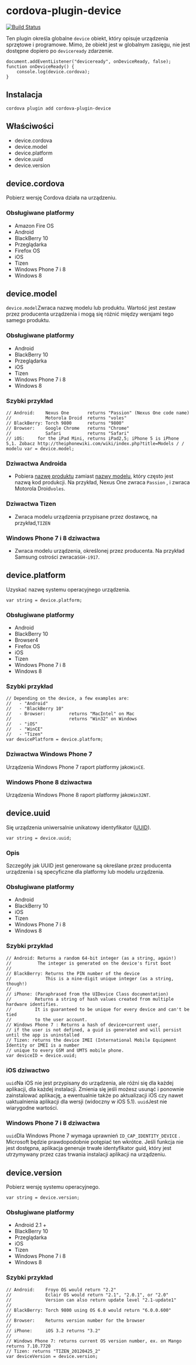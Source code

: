 <!--
# license: Licensed to the Apache Software Foundation (ASF) under one
#         or more contributor license agreements.  See the NOTICE file
#         distributed with this work for additional information
#         regarding copyright ownership.  The ASF licenses this file
#         to you under the Apache License, Version 2.0 (the
#         "License"); you may not use this file except in compliance
#         with the License.  You may obtain a copy of the License at
#
#           http://www.apache.org/licenses/LICENSE-2.0
#
#         Unless required by applicable law or agreed to in writing,
#         software distributed under the License is distributed on an
#         "AS IS" BASIS, WITHOUT WARRANTIES OR CONDITIONS OF ANY
#         KIND, either express or implied.  See the License for the
#         specific language governing permissions and limitations
#         under the License.
-->

# cordova-plugin-device

[![Build Status](https://travis-ci.org/apache/cordova-plugin-device.svg?branch=master)](https://travis-ci.org/apache/cordova-plugin-device)

Ten plugin określa globalne `device` obiekt, który opisuje urządzenia sprzętowe i programowe. Mimo, że obiekt jest w globalnym zasięgu, nie jest dostępne dopiero po `deviceready` zdarzenie.

    document.addEventListener("deviceready", onDeviceReady, false);
    function onDeviceReady() {
        console.log(device.cordova);
    }
    

## Instalacja

    cordova plugin add cordova-plugin-device
    

## Właściwości

  * device.cordova
  * device.model
  * device.platform
  * device.uuid
  * device.version

## device.cordova

Pobierz wersję Cordova działa na urządzeniu.

### Obsługiwane platformy

  * Amazon Fire OS
  * Android
  * BlackBerry 10
  * Przeglądarka
  * Firefox OS
  * iOS
  * Tizen
  * Windows Phone 7 i 8
  * Windows 8

## device.model

`device.model`Zwraca nazwę modelu lub produktu. Wartość jest zestaw przez producenta urządzenia i mogą się różnić między wersjami tego samego produktu.

### Obsługiwane platformy

  * Android
  * BlackBerry 10
  * Przeglądarka
  * iOS
  * Tizen
  * Windows Phone 7 i 8
  * Windows 8

### Szybki przykład

    // Android:    Nexus One       returns "Passion" (Nexus One code name)
    //             Motorola Droid  returns "voles"
    // BlackBerry: Torch 9800      returns "9800"
    // Browser:    Google Chrome   returns "Chrome"
    //             Safari          returns "Safari"
    // iOS:     for the iPad Mini, returns iPad2,5; iPhone 5 is iPhone 5,1. Zobacz http://theiphonewiki.com/wiki/index.php?title=Models / / modelu var = device.model;
    

### Dziwactwa Androida

  * Pobiera [nazwę produktu](http://developer.android.com/reference/android/os/Build.html#PRODUCT) zamiast [nazwy modelu](http://developer.android.com/reference/android/os/Build.html#MODEL), który często jest nazwą kod produkcji. Na przykład, Nexus One zwraca `Passion` , i zwraca Motorola Droid`voles`.

### Dziwactwa Tizen

  * Zwraca modelu urządzenia przypisane przez dostawcę, na przykład,`TIZEN`

### Windows Phone 7 i 8 dziwactwa

  * Zwraca modelu urządzenia, określonej przez producenta. Na przykład Samsung ostrości zwraca`SGH-i917`.

## device.platform

Uzyskać nazwę systemu operacyjnego urządzenia.

    var string = device.platform;
    

### Obsługiwane platformy

  * Android
  * BlackBerry 10
  * Browser4
  * Firefox OS
  * iOS
  * Tizen
  * Windows Phone 7 i 8
  * Windows 8

### Szybki przykład

    // Depending on the device, a few examples are:
    //   - "Android"
    //   - "BlackBerry 10"
    //   - Browser:         returns "MacIntel" on Mac
    //                      returns "Win32" on Windows
    //   - "iOS"
    //   - "WinCE"
    //   - "Tizen"
    var devicePlatform = device.platform;
    

### Dziwactwa Windows Phone 7

Urządzenia Windows Phone 7 raport platformy jako`WinCE`.

### Windows Phone 8 dziwactwa

Urządzenia Windows Phone 8 raport platformy jako`Win32NT`.

## device.uuid

Się urządzenia uniwersalnie unikatowy identyfikator ([UUID](http://en.wikipedia.org/wiki/Universally_Unique_Identifier)).

    var string = device.uuid;
    

### Opis

Szczegóły jak UUID jest generowane są określane przez producenta urządzenia i są specyficzne dla platformy lub modelu urządzenia.

### Obsługiwane platformy

  * Android
  * BlackBerry 10
  * iOS
  * Tizen
  * Windows Phone 7 i 8
  * Windows 8

### Szybki przykład

    // Android: Returns a random 64-bit integer (as a string, again!)
    //          The integer is generated on the device's first boot
    //
    // BlackBerry: Returns the PIN number of the device
    //             This is a nine-digit unique integer (as a string, though!)
    //
    // iPhone: (Paraphrased from the UIDevice Class documentation)
    //         Returns a string of hash values created from multiple hardware identifies.
    //         It is guaranteed to be unique for every device and can't be tied
    //         to the user account.
    // Windows Phone 7 : Returns a hash of device+current user,
    // if the user is not defined, a guid is generated and will persist until the app is uninstalled
    // Tizen: returns the device IMEI (International Mobile Equipment Identity or IMEI is a number
    // unique to every GSM and UMTS mobile phone.
    var deviceID = device.uuid;
    

### iOS dziwactwo

`uuid`Na iOS nie jest przypisany do urządzenia, ale różni się dla każdej aplikacji, dla każdej instalacji. Zmienia się jeśli możesz usunąć i ponownie zainstalować aplikację, a ewentualnie także po aktualizacji iOS czy nawet uaktualnienia aplikacji dla wersji (widoczny w iOS 5.1). `uuid`Jest nie wiarygodne wartości.

### Windows Phone 7 i 8 dziwactwa

`uuid`Dla Windows Phone 7 wymaga uprawnień `ID_CAP_IDENTITY_DEVICE` . Microsoft będzie prawdopodobnie potępiać ten wkrótce. Jeśli funkcja nie jest dostępna, aplikacja generuje trwałe identyfikator guid, który jest utrzymywany przez czas trwania instalacji aplikacji na urządzeniu.

## device.version

Pobierz wersję systemu operacyjnego.

    var string = device.version;
    

### Obsługiwane platformy

  * Android 2.1 +
  * BlackBerry 10
  * Przeglądarka
  * iOS
  * Tizen
  * Windows Phone 7 i 8
  * Windows 8

### Szybki przykład

    // Android:    Froyo OS would return "2.2"
    //             Eclair OS would return "2.1", "2.0.1", or "2.0"
    //             Version can also return update level "2.1-update1"
    //
    // BlackBerry: Torch 9800 using OS 6.0 would return "6.0.0.600"
    //
    // Browser:    Returns version number for the browser
    //
    // iPhone:     iOS 3.2 returns "3.2"
    //
    // Windows Phone 7: returns current OS version number, ex. on Mango returns 7.10.7720
    // Tizen: returns "TIZEN_20120425_2"
    var deviceVersion = device.version;